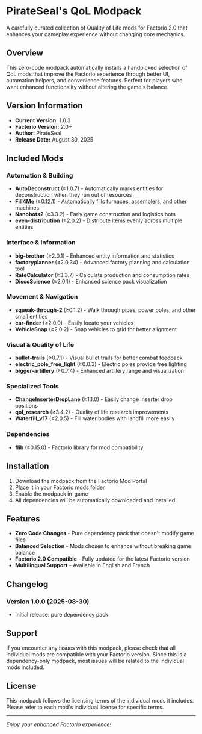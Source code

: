# PirateSeal's QoL Modpack

A carefully curated collection of Quality of Life mods for Factorio 2.0 that enhances your gameplay experience without changing core mechanics.

## Overview

This zero-code modpack automatically installs a handpicked selection of QoL mods that improve the Factorio experience through better UI, automation helpers, and convenience features. Perfect for players who want enhanced functionality without altering the game's balance.

## Version Information

- **Current Version:** 1.0.3
- **Factorio Version:** 2.0+
- **Author:** PirateSeal
- **Release Date:** August 30, 2025

## Included Mods

### Automation & Building
- **AutoDeconstruct** (≥1.0.7) - Automatically marks entities for deconstruction when they run out of resources
- **Fill4Me** (≥0.12.1) - Automatically fills furnaces, assemblers, and other machines
- **Nanobots2** (≥3.3.2) - Early game construction and logistics bots
- **even-distribution** (≥2.0.2) - Distribute items evenly across multiple entities

### Interface & Information
- **big-brother** (≥2.0.1) - Enhanced entity information and statistics
- **factoryplanner** (≥2.0.34) - Advanced factory planning and calculation tool
- **RateCalculator** (≥3.3.7) - Calculate production and consumption rates
- **DiscoScience** (≥2.0.1) - Enhanced science pack visualization

### Movement & Navigation
- **squeak-through-2** (≥0.1.2) - Walk through pipes, power poles, and other small entities
- **car-finder** (≥2.0.0) - Easily locate your vehicles
- **VehicleSnap** (≥2.0.2) - Snap vehicles to grid for better alignment

### Visual & Quality of Life
- **bullet-trails** (≥0.7.1) - Visual bullet trails for better combat feedback
- **electric_pole_free_light** (≥0.0.3) - Electric poles provide free lighting
- **bigger-artillery** (≥0.7.4) - Enhanced artillery range and visualization

### Specialized Tools
- **ChangeInserterDropLane** (≥1.1.0) - Easily change inserter drop positions
- **qol_research** (≥3.4.2) - Quality of life research improvements
- **Waterfill_v17** (≥2.0.5) - Fill water bodies with landfill more easily

### Dependencies
- **flib** (≥0.15.0) - Factorio library for mod compatibility

## Installation

1. Download the modpack from the Factorio Mod Portal
2. Place it in your Factorio mods folder
3. Enable the modpack in-game
4. All dependencies will be automatically downloaded and installed

## Features

- **Zero Code Changes** - Pure dependency pack that doesn't modify game files
- **Balanced Selection** - Mods chosen to enhance without breaking game balance
- **Factorio 2.0 Compatible** - Fully updated for the latest Factorio version
- **Multilingual Support** - Available in English and French

## Changelog

### Version 1.0.0 (2025-08-30)
- Initial release: pure dependency pack

## Support

If you encounter any issues with this modpack, please check that all individual mods are compatible with your Factorio version. Since this is a dependency-only modpack, most issues will be related to the individual mods included.

## License

This modpack follows the licensing terms of the individual mods it includes. Please refer to each mod's individual license for specific terms.

---

*Enjoy your enhanced Factorio experience!*